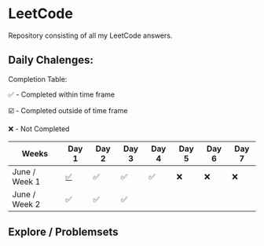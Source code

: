 # LeetCode
Repository consisting of all my LeetCode answers.

## Daily Chalenges:

Completion Table:

:white_check_mark: - Completed within time frame

:ballot_box_with_check: - Completed outside of time frame

:x: - Not Completed

| Weeks         | Day 1              | Day 2              | Day 3              | Day 4              | Day 5 | Day 6 | Day 7 |
|---------------|--------------------|--------------------|--------------------|--------------------|-------|-------|-------|
| June / Week 1 | [:white_check_mark:](https://github.com/ChrisBradLeigh/LeetCode/blob/master/JuneDailyChallenges/Week%201/Day1.py) | :white_check_mark: | :white_check_mark: | :white_check_mark: | :x:   | :x:   | :x:   |
| June / Week 2 | :white_check_mark: | :white_check_mark: | :white_check_mark: |                    |       |       |       |

## Explore / Problemsets
